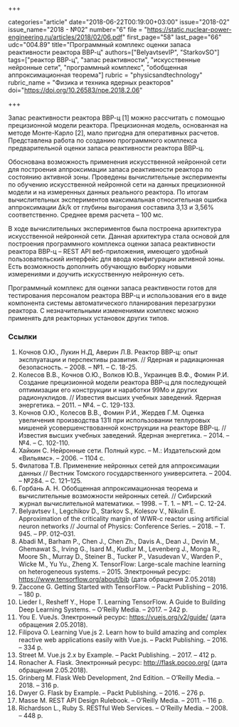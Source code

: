 +++

categories="article"
date="2018-06-22T00:19:00+03:00"
issue="2018-02"
issue_name="2018 - №02"
number="6"
file = "https://static.nuclear-power-engineering.ru/articles/2018/02/06.pdf"
first_page="58"
last_page="66"
udc="004.89"
title="Программный комплекс оценки запаса реактивности реактора ВВР-ц"
authors=["BelyavtsevIP", "StarkovSO"]
tags=["реактор ВВР-ц", "запас реактивности", "искусственные нейронные сети", "программный комплекс", "обобщенная аппроксимационная теорема"]
rubric = "physicsandtechnology"
rubric_name = "Физика и техника ядерных реакторов"
doi="https://doi.org/10.26583/npe.2018.2.06"

+++

Запас реактивности реактора ВВР-ц [1] можно рассчитать с помощью прецизионной модели реактора. Прецизионная модель, основанная на методе Монте-Карло [2], мало пригодна для оперативных расчетов. Представлена работа по созданию программного комплекса предварительной оценки запаса реактивности реактора ВВР-ц.

Обоснована возможность применения искусственной нейронной сети для построения аппроксимации запаса реактивности реактора по состоянию активной зоны. Проведены вычислительные эксперименты по обучению искусственной нейронной сети на данных прецизионной модели и на измеренных данных реального реактора. По итогам вычислительных экспериментов максимальная относительная ошибка аппроксимации Δk/k от глубины выгорания составила 3,13 и 3,56% соответственно. Среднее время расчета – 100 мс.

В ходе вычислительных экспериментов была построена архитектура искусственной нейронной сети. Данная архитектура стала основой для построения программного комплекса оценки запаса реактивности реактора ВВР-ц – REST API веб-приложения, имеющего удобный пользовательский интерфейс для ввода конфигурации активной зоны. Есть возможность дополнить обучающую выборку новыми измерениями и доучить искусственную нейронную сеть.

Программный комплекс для оценки запаса реактивности готов для тестирования персоналом реактора ВВР-ц и использования его в виде компонента системы автоматического планирования перезагрузки реактора. С незначительными изменениями комплекс можно применять для реакторных установок других типов.

### Ссылки

1. Кочнов О.Ю., Лукин Н.Д, Аверин Л.В. Реактор ВВР-ц: опыт эксплуатации и перспективы развития. // Ядерная и радиационная безопасность. – 2008. – №1. – С. 18-25.
2. Колесов В.В., Кочнов О.Ю., Волков Ю.В., Украинцев В.Ф., Фомин Р.И. Создание прецизионной модели реактора ВВР-ц для последующей оптимизации его конструкции и наработки 99Mo и других радионуклидов. // Известия высших учебных заведений. Ядерная энергетика. – 2011. – №4. – С. 129-133.
3. Кочнов О.Ю., Колесов В.В., Фомин Р.И., Жердев Г.М. Оценка увеличения производства 131I при использовании теллуровых мишеней усовершенствованной конструкции на реакторе ВВР-ц. // Известия высших учебных заведений. Ядерная энергетика. – 2014. – №4. – С. 102-110.
4. Хайкин С. Нейронные сети. Полный курс. – М.: Издательский дом «Вильямс». – 2006. – 1104 с.
5. Филатова Т.В. Применение нейронных сетей для аппроксимации данных // Вестник Томского государственного университета. – 2004. – №284. – C. 121–125.
6. Горбань А. Н. Обобщенная аппроксимационная теорема и вычислительные возможности нейронных сетей. // Сибирский журнал вычислительной математики. – 1998. – Т. 1. – №1. – С. 12-24.
7. Belyavtsev I., Legchikov D., Starkov S., Kolesov V., Nikulin E. Approximation of the criticality margin of WWR-c reactor using artificial neuron networks // Journal of Physics: Conference Series. – 2018. – Т. 945. – PP. 012–031.
8. Abadi M., Barham P., Chen J., Chen Zh., Davis A., Dean J., Devin M., Ghemawat S., Irving G., Isard M., Kudlur M., Levenberg J., Monga R., Moore Sh., Murray D., Steiner B., Tucker P., Vasudevan V., Warden P., Wicke M., Yu Yu., Zheng X. TensorFlow: Large-scale machine learning on heterogeneous systems. – 2015. Электронный ресурс: https://www.tensorflow.org/about/bib (дата обращения 2.05.2018)
9. Zaccone G. Getting Started with TensorFlow. – Packt Publishing – 2016. – 180 p.
10. Lieder I., Resheff Y., Hope T. Learning TensorFlow. A Guide to Building Deep Learning Systems. – O’Reilly Media. – 2017. – 242 p.
11. You E. VueJs. Электронный ресурс: https://vuejs.org/v2/guide/ (дата обращения 2.05.2018).
12. Filipova O. Learning Vue.js 2. Learn how to build amazing and complex reactive web applications easily with Vue.js. – Packt Publishing. – 2016. – 334 p.
13. Street M. Vue.js 2.x by Example. – Packt Publishing. – 2017. – 412 p.
14. Ronacher A. Flask. Электронный ресурс: http://flask.pocoo.org/ (дата обращения 2.05.2018).
15. Grinberg M. Flask Web Development, 2nd Edition. – O’Reilly Media. – 2018. – 316 p.
16. Dwyer G. Flask by Example. – Packt Publishing. – 2016. – 276 p.
17. Masse M. REST API Design Rulebook. – O’Reilly Media. – 2011. – 116 p.
18. Richardson L., Ruby S. RESTful Web Services. – O’Reilly Media. – 2008. – 448 p.